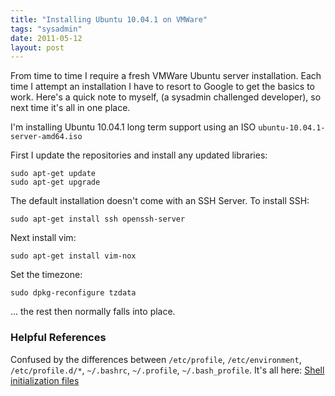 ```yaml
---
title: "Installing Ubuntu 10.04.1 on VMWare"
tags: "sysadmin"
date: 2011-05-12
layout: post
---
```

From time to time I require a fresh VMWare Ubuntu server installation.  Each time I attempt an installation I have to resort to Google to get the basics to work. Here's a quick note to myself, (a sysadmin challenged developer), so next time it's all in one place.

I'm installing Ubuntu 10.04.1 long term support using an ISO `ubuntu-10.04.1-server-amd64.iso`

First I update the repositories and install any updated libraries:
```
sudo apt-get update
sudo apt-get upgrade
```

The default installation doesn't come with an SSH Server. To install SSH:
```
sudo apt-get install ssh openssh-server
```

Next install vim:
```
sudo apt-get install vim-nox
```

Set the timezone:
```
sudo dpkg-reconfigure tzdata
```

... the rest then normally falls into place.

### Helpful References
Confused by the differences between `/etc/profile`, `/etc/environment`, `/etc/profile.d/*`, `~/.bashrc`, `~/.profile`, `~/.bash_profile`. It's all here: [Shell initialization files](http://tldp.org/LDP/Bash-Beginners-Guide/html/sect_03_01.html)

